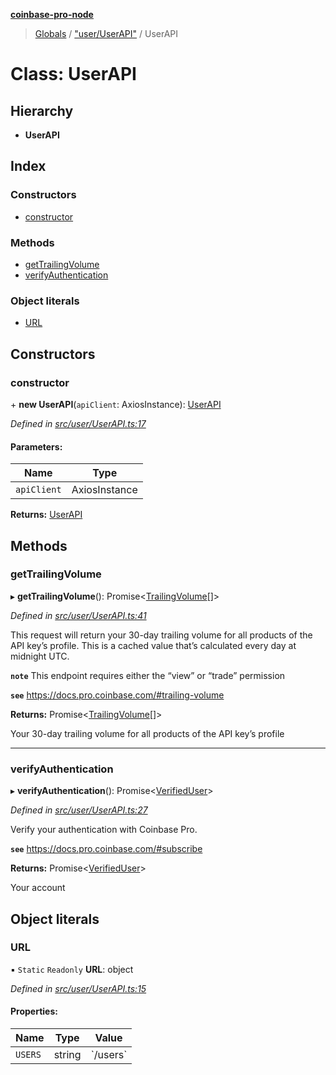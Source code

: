 **[coinbase-pro-node](../README.md)**

> [Globals](../globals.md) / ["user/UserAPI"](../modules/_user_userapi_.md) / UserAPI

# Class: UserAPI

## Hierarchy

- **UserAPI**

## Index

### Constructors

- [constructor](_user_userapi_.userapi.md#constructor)

### Methods

- [getTrailingVolume](_user_userapi_.userapi.md#gettrailingvolume)
- [verifyAuthentication](_user_userapi_.userapi.md#verifyauthentication)

### Object literals

- [URL](_user_userapi_.userapi.md#url)

## Constructors

### constructor

\+ **new UserAPI**(`apiClient`: AxiosInstance): [UserAPI](_user_userapi_.userapi.md)

_Defined in [src/user/UserAPI.ts:17](https://github.com/bennyn/coinbase-pro-node/blob/26bf4d8/src/user/UserAPI.ts#L17)_

#### Parameters:

| Name        | Type          |
| ----------- | ------------- |
| `apiClient` | AxiosInstance |

**Returns:** [UserAPI](_user_userapi_.userapi.md)

## Methods

### getTrailingVolume

▸ **getTrailingVolume**(): Promise\<[TrailingVolume](../interfaces/_user_userapi_.trailingvolume.md)[]>

_Defined in [src/user/UserAPI.ts:41](https://github.com/bennyn/coinbase-pro-node/blob/26bf4d8/src/user/UserAPI.ts#L41)_

This request will return your 30-day trailing volume for all products of the API key’s profile. This is a cached value that’s calculated every day at midnight UTC.

**`note`** This endpoint requires either the “view” or “trade” permission

**`see`** https://docs.pro.coinbase.com/#trailing-volume

**Returns:** Promise\<[TrailingVolume](../interfaces/_user_userapi_.trailingvolume.md)[]>

Your 30-day trailing volume for all products of the API key’s profile

---

### verifyAuthentication

▸ **verifyAuthentication**(): Promise\<[VerifiedUser](../interfaces/_user_userapi_.verifieduser.md)>

_Defined in [src/user/UserAPI.ts:27](https://github.com/bennyn/coinbase-pro-node/blob/26bf4d8/src/user/UserAPI.ts#L27)_

Verify your authentication with Coinbase Pro.

**`see`** https://docs.pro.coinbase.com/#subscribe

**Returns:** Promise\<[VerifiedUser](../interfaces/_user_userapi_.verifieduser.md)>

Your account

## Object literals

### URL

▪ `Static` `Readonly` **URL**: object

_Defined in [src/user/UserAPI.ts:15](https://github.com/bennyn/coinbase-pro-node/blob/26bf4d8/src/user/UserAPI.ts#L15)_

#### Properties:

| Name    | Type   | Value      |
| ------- | ------ | ---------- |
| `USERS` | string | \`/users\` |
